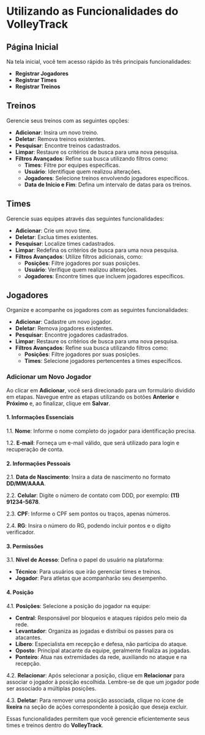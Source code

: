# Utilizando as Funcionalidades do VolleyTrack

## Página Inicial

Na tela inicial, você tem acesso rápido às três principais funcionalidades:

- **Registrar Jogadores**
- **Registrar Times**
- **Registrar Treinos**

## Treinos

Gerencie seus treinos com as seguintes opções:

- **Adicionar**: Insira um novo treino.
- **Deletar**: Remova treinos existentes.
- **Pesquisar**: Encontre treinos cadastrados.
- **Limpar**: Restaure os critérios de busca para uma nova pesquisa.
- **Filtros Avançados**: Refine sua busca utilizando filtros como:
  - **Times**: Filtre por equipes específicas.
  - **Usuário**: Identifique quem realizou alterações.
  - **Jogadores**: Selecione treinos envolvendo jogadores específicos.
  - **Data de Início e Fim**: Defina um intervalo de datas para os treinos.

## Times

Gerencie suas equipes através das seguintes funcionalidades:

- **Adicionar**: Crie um novo time.
- **Deletar**: Exclua times existentes.
- **Pesquisar**: Localize times cadastrados.
- **Limpar**: Redefina os critérios de busca para uma nova pesquisa.
- **Filtros Avançados**: Utilize filtros adicionais, como:
  - **Posições**: Filtre jogadores por suas posições.
  - **Usuário**: Verifique quem realizou alterações.
  - **Jogadores**: Encontre times que incluem jogadores específicos.

## Jogadores

Organize e acompanhe os jogadores com as seguintes funcionalidades:

- **Adicionar**: Cadastre um novo jogador.
- **Deletar**: Remova jogadores existentes.
- **Pesquisar**: Encontre jogadores cadastrados.
- **Limpar**: Restaure os critérios de busca para uma nova pesquisa.
- **Filtros Avançados**: Refine sua busca utilizando filtros como:
  - **Posições**: Filtre jogadores por suas posições.
  - **Times**: Selecione jogadores pertencentes a times específicos.

### Adicionar um Novo Jogador

Ao clicar em **Adicionar**, você será direcionado para um formulário dividido em etapas. Navegue entre as etapas utilizando os botões **Anterior** e **Próximo** e, ao finalizar, clique em **Salvar**.

#### 1. Informações Essenciais

1.1. **Nome**: Informe o nome completo do jogador para identificação precisa.

1.2. **E-mail**: Forneça um e-mail válido, que será utilizado para login e recuperação de conta.

#### 2. Informações Pessoais

2.1. **Data de Nascimento**: Insira a data de nascimento no formato **DD/MM/AAAA**.

2.2. **Celular**: Digite o número de contato com DDD, por exemplo: **(11) 91234-5678**.

2.3. **CPF**: Informe o CPF sem pontos ou traços, apenas números.

2.4. **RG**: Insira o número do RG, podendo incluir pontos e o dígito verificador.

#### 3. Permissões

3.1. **Nível de Acesso**: Defina o papel do usuário na plataforma:

- **Técnico**: Para usuários que irão gerenciar times e treinos.
- **Jogador**: Para atletas que acompanharão seu desempenho.

#### 4. Posição

4.1. **Posições**: Selecione a posição do jogador na equipe:

- **Central**: Responsável por bloqueios e ataques rápidos pelo meio da rede.
- **Levantador**: Organiza as jogadas e distribui os passes para os atacantes.
- **Líbero**: Especialista em recepção e defesa, não participa do ataque.
- **Oposto**: Principal atacante da equipe, geralmente finaliza as jogadas.
- **Ponteiro**: Atua nas extremidades da rede, auxiliando no ataque e na recepção.

4.2. **Relacionar**: Após selecionar a posição, clique em **Relacionar** para associar o jogador à posição escolhida. Lembre-se de que um jogador pode ser associado a múltiplas posições.

4.3. **Deletar**: Para remover uma posição associada, clique no ícone de **lixeira** na seção de ações correspondente à posição que deseja excluir.

Essas funcionalidades permitem que você gerencie eficientemente seus times e treinos dentro do **VolleyTrack**.

